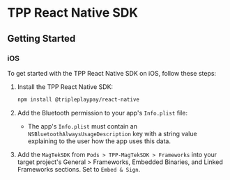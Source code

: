 
# TPP React Native SDK


## Getting Started

### iOS

To get started with the TPP React Native SDK on iOS, follow these steps:

1. Install the TPP React Native SDK:

   ```bash
   npm install @tripleplaypay/react-native
   ```

2. Add the Bluetooth permission to your app's `Info.plist` file:
   - The app's `Info.plist` must contain an `NSBluetoothAlwaysUsageDescription` key with a string value explaining to the user how the app uses this data.

3. Add the `MagTekSDK` from `Pods > TPP-MagTekSDK > Frameworks` into your target project's General > Frameworks, Embedded Binaries, and Linked Frameworks sections. Set to `Embed & Sign`.